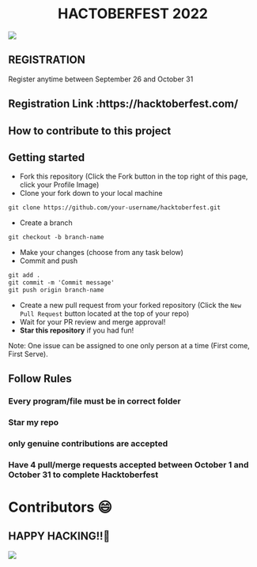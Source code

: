 <H1><center><B>HACTOBERFEST 2022</B> </center> </H1>

  <img src ='https://github.com/Srishti44-g/HACTOBERFEST-2022/blob/main/Hactoberfest2022.png'>
 <H2>REGISTRATION</h2>
  Register anytime between September 26 and October 31
  <h2>Registration Link :https://hacktoberfest.com/ </h2>

  ## How to contribute to this project 

## Getting started
* Fork this repository (Click the Fork button in the top right of this page, click your Profile Image)
* Clone your fork down to your local machine

```markdown
git clone https://github.com/your-username/hacktoberfest.git
```

* Create a branch

```markdown
git checkout -b branch-name
```

* Make your changes (choose from any task below)
* Commit and push

```markdown
git add .
git commit -m 'Commit message'
git push origin branch-name
```

* Create a new pull request from your forked repository (Click the `New Pull Request` button located at the top of your repo)
* Wait for your PR review and merge approval!
* __Star this repository__ if you had fun!
  
Note: One issue can be assigned to one only person at a time (First come, First Serve). 

  <h2> Follow Rules</h2>
  <h3> Every program/file must be in correct folder</h3>
  <h3> Star my repo </h3>
  <h3> only genuine contributions are accepted</h3> 

  <h3>Have 4 pull/merge requests accepted between October 1 and October 31 to complete Hacktoberfest</h3>

 # Contributors 😄
 ## HAPPY HACKING!!🥳
 <a href="https://github.com/Srishti44-g/HACTOBERFEST-2022-For-all-Begineers/graphs/contributors">
  <img src="https://contrib.rocks/image?repo=Srishti44-g/HACTOBERFEST-2022-For-all-Begineers" />
</a>

